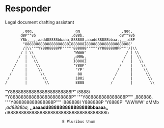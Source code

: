 # Responder
Legal document drafting assistant

            ,ggg,                   gg                   ,ggg,
           d8P""8b                ,d88b,                d8""Y8b
           Y8b,__,,aadd88888bbaaa,888888,aaadd88888bbaa,,__,d8P
            "88888888888888888888I888888I88888888888888888888"
            /|\\'""YY8888888PP""""'888888'""""YY8888888PP""'/|\\
           / | \\                  'WWWW'                  / | \\
          /  |  \\                 ,dMMb,                 /  |  \\
         /   |   \\                I8888I                /   |   \\
        /    |    \\               'Y88P'               /    |    \\
       /     |     \\               'YP'               /     |     \\
      /      |      \\               88               /      |      \\
     /       |       \\             i88i             /       |       \\
    /        |        \\            8888            /        |        \\
"Y88888888888888888888888P"       i8888i       "Y88888888888888888888888P"
  '""Y888888888888888P""'        ,888888,        '""Y888888888888888P""'
                                 I888888I
                                 Y888888P
                                 'Y8888P'
                                  'WWWW'
                                   dMMb
                                _,ad8888ba,_
                    __,,aaaadd888888888888888bbaaaa,,__
                  d8888888888888888888888888888888888888b

                              E Pluribus Unum
